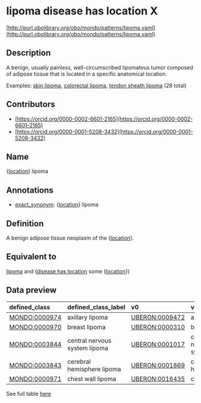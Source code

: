 # lipoma disease has location X 

[http://purl.obolibrary.org/obo/mondo/patterns/lipoma.yaml](http://purl.obolibrary.org/obo/mondo/patterns/lipoma.yaml)
## Description 

A benign, usually painless, well-circumscribed lipomatous tumor composed of adipose tissue that is located in a specific anatomical location.

Examples: [skin lipoma](http://purl.obolibrary.org/obo/MONDO_0000964), [colorectal lipoma](http://purl.obolibrary.org/obo/MONDO_0003885), [tendon sheath lipoma](http://purl.obolibrary.org/obo/MONDO_0004076) (28 total)
## Contributors 
* [https://orcid.org/0000-0002-6601-2165](https://orcid.org/0000-0002-6601-2165) 
* [https://orcid.org/0000-0001-5208-3432](https://orcid.org/0000-0001-5208-3432) 
## Name 

{[location](http://www.w3.org/2002/07/owl#Thing)} lipoma

## Annotations 

* [exact_synonym](http://www.geneontology.org/formats/oboInOwl#hasExactSynonym): {[location](http://www.w3.org/2002/07/owl#Thing)} lipoma

## Definition 

A benign adipose tissue neoplasm of the {[location](http://www.w3.org/2002/07/owl#Thing)}.

## Equivalent to 

[lipoma](http://purl.obolibrary.org/obo/MONDO_0005106) and ([disease has location](http://purl.obolibrary.org/obo/RO_0004026) some {[location](http://www.w3.org/2002/07/owl#Thing)})

## Data preview 
| defined_class                                | defined_class_label           | v0                                            | v0_label               |
|:---------------------------------------------|:------------------------------|:----------------------------------------------|:-----------------------|
| [MONDO:0000974](http://purl.obolibrary.org/obo/MONDO_0000974) | axillary lipoma               | [UBERON:0009472](http://purl.obolibrary.org/obo/UBERON_0009472) | axilla                 |
| [MONDO:0000970](http://purl.obolibrary.org/obo/MONDO_0000970) | breast lipoma                 | [UBERON:0000310](http://purl.obolibrary.org/obo/UBERON_0000310) | breast                 |
| [MONDO:0003844](http://purl.obolibrary.org/obo/MONDO_0003844) | central nervous system lipoma | [UBERON:0001017](http://purl.obolibrary.org/obo/UBERON_0001017) | central nervous system |
| [MONDO:0003843](http://purl.obolibrary.org/obo/MONDO_0003843) | cerebral hemisphere lipoma    | [UBERON:0001869](http://purl.obolibrary.org/obo/UBERON_0001869) | cerebral hemisphere    |
| [MONDO:0000971](http://purl.obolibrary.org/obo/MONDO_0000971) | chest wall lipoma             | [UBERON:0016435](http://purl.obolibrary.org/obo/UBERON_0016435) | chest wall             |

See full table [here](https://github.com/monarch-initiative/mondo/blob/master/src/patterns/data/matches/lipoma.tsv) 
